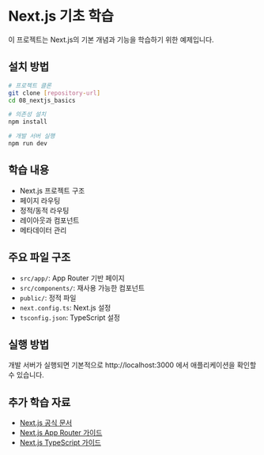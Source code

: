 # Next.js 기초 학습

이 프로젝트는 Next.js의 기본 개념과 기능을 학습하기 위한 예제입니다.

## 설치 방법

```bash
# 프로젝트 클론
git clone [repository-url]
cd 08_nextjs_basics

# 의존성 설치
npm install

# 개발 서버 실행
npm run dev
```

## 학습 내용

- Next.js 프로젝트 구조
- 페이지 라우팅
- 정적/동적 라우팅
- 레이아웃과 컴포넌트
- 메타데이터 관리

## 주요 파일 구조

- `src/app/`: App Router 기반 페이지
- `src/components/`: 재사용 가능한 컴포넌트
- `public/`: 정적 파일
- `next.config.ts`: Next.js 설정
- `tsconfig.json`: TypeScript 설정

## 실행 방법

개발 서버가 실행되면 기본적으로 http://localhost:3000 에서 애플리케이션을 확인할 수 있습니다.

## 추가 학습 자료

- [Next.js 공식 문서](https://nextjs.org/docs)
- [Next.js App Router 가이드](https://nextjs.org/docs/app/building-your-application/routing)
- [Next.js TypeScript 가이드](https://nextjs.org/docs/basic-features/typescript)
